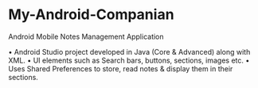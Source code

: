 # My-Android-Companian
Android Mobile Notes Management Application

• Android Studio project developed in Java (Core & Advanced) along with XML.
• UI elements such as Search bars, buttons, sections, images etc.
• Uses Shared Preferences to store, read notes & display them in their sections.
